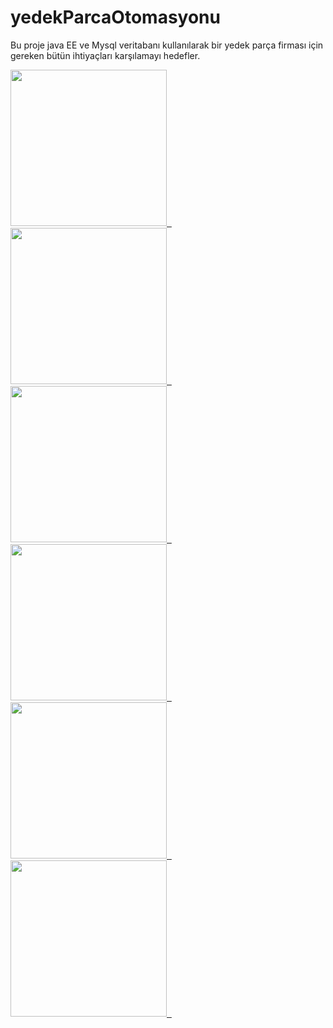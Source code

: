 # yedekParcaOtomasyonu
Bu proje java EE ve Mysql veritabanı kullanılarak bir yedek parça firması için gereken bütün ihtiyaçları karşılamayı hedefler.

<p>
<a href="https://github.com/hakanozer/yedekParcaOtomasyonu/blob/master/ekran_goruntuleri/1-giris.png" ><img src="https://github.com/hakanozer/yedekParcaOtomasyonu/blob/master/ekran_goruntuleri/1-giris.png" width="250" />&nbsp;&nbsp;</a>
<a href="https://github.com/hakanozer/yedekParcaOtomasyonu/blob/master/ekran_goruntuleri/2-sayis_anasayfa.png" ><img src="https://github.com/hakanozer/yedekParcaOtomasyonu/blob/master/ekran_goruntuleri/2-sayis_anasayfa.png" width="250" />&nbsp;&nbsp;</a>
<a  href="https://github.com/hakanozer/yedekParcaOtomasyonu/blob/master/ekran_goruntuleri/3-yedek_parca_satisi.png" ><img src="https://github.com/hakanozer/yedekParcaOtomasyonu/blob/master/ekran_goruntuleri/3-yedek_parca_satisi.png" width="250" />&nbsp;&nbsp;</a>
<a href="https://github.com/hakanozer/yedekParcaOtomasyonu/blob/master/ekran_goruntuleri/4-satis_sepet.png" ><img src="https://github.com/hakanozer/yedekParcaOtomasyonu/blob/master/ekran_goruntuleri/4-satis_sepet.png" width="250" />&nbsp;&nbsp;</a>
<a href="https://github.com/hakanozer/yedekParcaOtomasyonu/blob/master/ekran_goruntuleri/5-raf_yonetimi.png" ><img src="https://github.com/hakanozer/yedekParcaOtomasyonu/blob/master/ekran_goruntuleri/5-raf_yonetimi.png" width="250" />&nbsp;&nbsp;</a>
<a href="https://github.com/hakanozer/yedekParcaOtomasyonu/blob/master/ekran_goruntuleri/6-ayarlar.png" ><img src="https://github.com/hakanozer/yedekParcaOtomasyonu/blob/master/ekran_goruntuleri/6-ayarlar.png" width="250" />&nbsp;&nbsp;</a>
</p>
